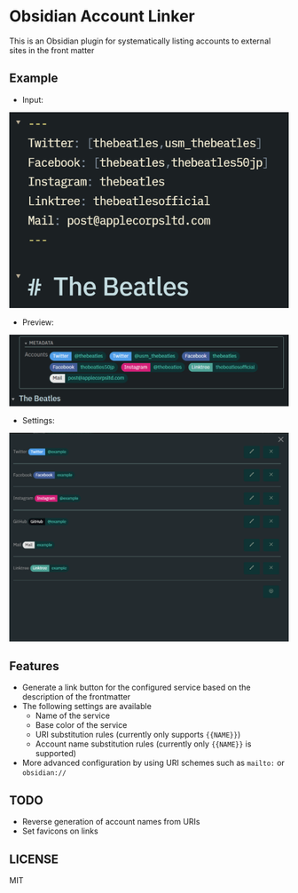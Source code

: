 # Obsidian Account Linker
This is an Obsidian plugin for systematically listing accounts to external sites in the front matter
## Example
- Input:

![](./media/image001.png)

- Preview:

![](./media/image002.png)

- Settings:

![](./media/image003.png)

## Features
- Generate a link button for the configured service based on the description of the frontmatter
- The following settings are available
  - Name of the service
  - Base color of the service
  - URI substitution rules (currently only supports `{{NAME}}`)
  - Account name substitution rules (currently only `{{NAME}}` is supported)
-  More advanced configuration by using URI schemes such as `mailto:` or `obsidian://`

## TODO
- Reverse generation of account names from URIs
- Set favicons on links
## LICENSE
MIT

